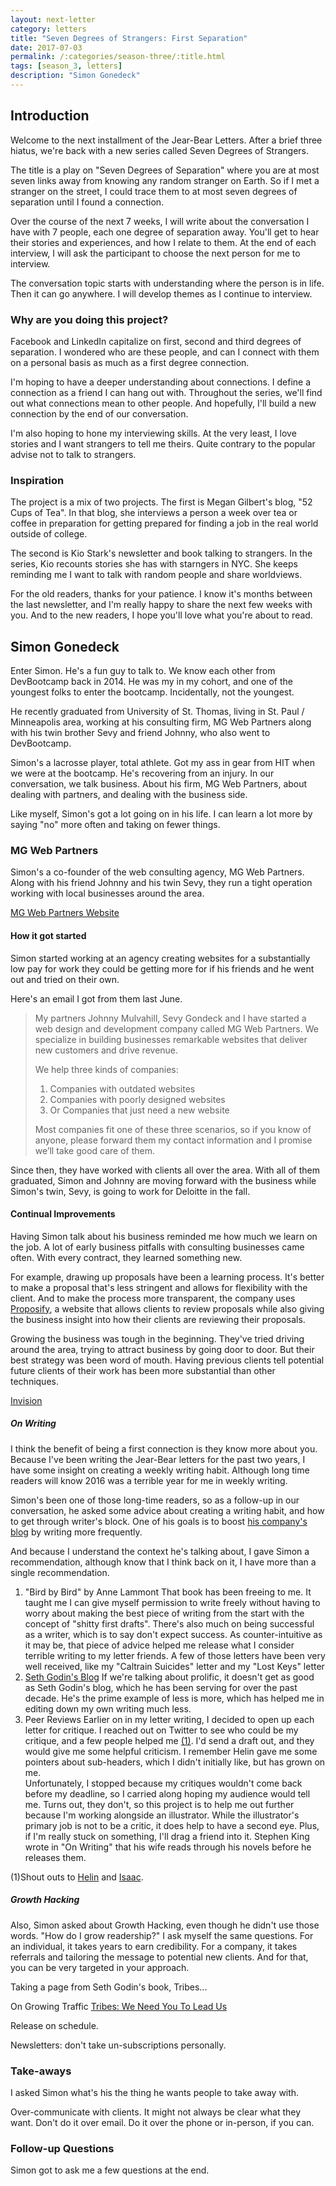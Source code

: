 ```yaml
---
layout: next-letter
category: letters
title: "Seven Degrees of Strangers: First Separation"
date: 2017-07-03
permalink: /:categories/season-three/:title.html
tags: [season_3, letters]
description: "Simon Gonedeck"
---
```


<!--
![Insert new picture here](http://gallery.tinyletterapp.com/b7acb1dd09358f1ed19f16a562a005fc08d42511/images/94ff2d22-e9e3-40a7-958b-ece4b3921ae6.png)
-->

## Introduction

Welcome to the next installment of the Jear-Bear Letters. After a brief three 
hiatus, we're back with a new series called Seven Degrees of Strangers.

The title is a play on "Seven Degrees of Separation" where you are at most 
seven links away from knowing any random stranger on Earth. So if I met a 
stranger on the street, I could trace them to at most seven degrees of 
separation until I found a connection.

Over the course of the next 7 weeks, I will write about the conversation I 
have with 7 people, each one degree of separation away. You'll get to hear 
their stories and experiences, and how I relate to them. At the end of each 
interview, I will ask the participant to choose the next person for me to 
interview. 

The conversation topic starts with understanding where the person is in life. 
Then it can go anywhere. I will develop themes as I continue to interview. 

### Why are you doing this project?  

Facebook and LinkedIn capitalize on first, second and third degrees of 
separation. I wondered who are these people, and can I connect with them on a 
personal basis as much as a first degree connection.

I'm hoping to have a deeper understanding about connections. I define a 
connection as a friend I can hang out with. Throughout the series, we'll find 
out what connections mean to other people. And hopefully, I'll build a new 
connection by the end of our conversation.

I'm also hoping to hone my interviewing skills. At the very least, I love 
stories and I want strangers to tell me theirs. Quite contrary to the popular 
advise not to talk to strangers.

### Inspiration

The project is a mix of two projects. The first is Megan Gilbert's blog, "52 
Cups of Tea". In that blog, she interviews a person a week over tea or coffee 
in preparation for getting prepared for finding a job in the real world 
outside of college.

The second is Kio Stark's newsletter and book talking to strangers. In the 
series, Kio recounts stories she has with starngers in NYC. She keeps 
reminding me I want to talk with random people and share worldviews.

For the old readers, thanks for your patience. I know it's months between the 
last newsletter, and I'm really happy to share the next few weeks with you. 
And to the new readers, I hope you'll love what you're about to read.

## Simon Gonedeck

Enter Simon. He's a fun guy to talk to. We know each other from DevBootcamp
back in 2014. He was my in my cohort, and one of the youngest folks to enter
the bootcamp. Incidentally, not the youngest.

He recently graduated from University of St. Thomas, living in St. Paul /
Minneapolis area, working at his consulting firm, MG Web Partners along with
his twin brother Sevy and friend Johnny, who also went to DevBootcamp.

Simon's a lacrosse player, total athlete. Got my ass in gear from HIT when we
were at the bootcamp. He's recovering from an injury. In our conversation, we 
talk business. About his firm, MG Web Partners, about dealing with partners, 
and dealing with the business side.

Like myself, Simon's got a lot going on in his life. I can learn a lot more by 
saying "no" more often and taking on fewer things.

### MG Web Partners

Simon's a co-founder of the web consulting agency, MG Web Partners.
Along with his friend Johnny and his twin Sevy, they run a tight operation
working with local businesses around the area.

[MG Web Partners Website](http://www.mgwebpartners.com/)

#### How it got started

Simon started working at an agency creating websites for a substantially low 
pay for work they could be getting more for if his friends and he went out and 
tried on their own.

Here's an email I got from them last June.

> My partners Johnny Mulvahill, Sevy Gondeck and I have started a web design 
> and development company called MG Web Partners.
> We specialize in building businesses remarkable websites that deliver new 
> customers and drive revenue.
>  
>  We help three kinds of companies:
>  1. Companies with outdated websites
>  2. Companies with poorly designed websites
>  3. Or Companies that just need a new website
>
> Most companies fit one of these three scenarios, so if you know of anyone,
> please forward them my contact information and I promise we’ll take good
> care of them.

Since then, they have worked with clients all over the area. With all of them 
graduated, Simon and Johnny are moving forward with the business while Simon's 
twin, Sevy, is going to work for Deloitte in the fall.

#### Continual Improvements

Having Simon talk about his business reminded me how much we learn on the job.
A lot of early business pitfalls with consulting businesses came often. With 
every contract, they learned something new.

For example, drawing up proposals have been a learning process. It's better to 
make a proposal that's less stringent and allows for flexibility with the 
client. And to make the process more transparent, the company uses [Proposify](
https://www.proposify.biz/), a website that allows clients to review proposals 
while also giving the business insight into how their clients are reviewing 
their proposals.

Growing the business was tough in the beginning. They've tried driving around 
the area, trying to attract business by going door to door. But their best 
strategy was been word of mouth. Having previous clients tell potential future 
clients of their work has been more substantial than other techniques.

[Invision](https://www.invisionapp.com/)

##### On Writing

I think the benefit of being a first connection is they know more about you. 
Because I've been writing the Jear-Bear letters for the past two years, I have 
some insight on creating a weekly writing habit. Although long time readers 
will know 2016 was a terrible year for me in weekly writing.

Simon's been one of those long-time readers, so as a follow-up in our 
conversation, he asked some advice about creating a writing habit, and how to 
get through writer's block. One of his goals is to boost [his company's blog](
http://www.mgwebpartners.com/blog/) by writing more frequently.

And because I understand the context he's talking about, I gave Simon a 
recommendation, although know that I think back on it, I have more than a 
single recommendation.

1. "Bird by Bird" by Anne Lammont
That book has been freeing to me. It taught me I can give myself permission to
write freely without having to worry about making the best piece of writing
from the start with the concept of "shitty first drafts". There's also much on
being successful as a writer, which is to say
don't expect success. As counter-intuitive as it may be, that piece of advice
helped me release what I consider terrible writing to my letter friends. A few
of those letters have been very well received, like my "Caltrain Suicides" letter and my "Lost Keys" letter
2. [Seth Godin's Blog](http://sethgodin.typepad.com/)
If we're talking about prolific, it doesn't get as good as Seth Godin's blog,
which he has been serving for over the past decade. He's the prime example of
less is more, which has helped me in editing down my own writing much less.
3. Peer Reviews
Earlier on in my letter writing, I decided to open up each letter for critique.
I reached out on Twitter to see who could be my critique, and a few people
helped me <a href="#shout-out">(1)</a>. I'd send a draft out, and they would give me some helpful criticism.
I remember Helin gave me some pointers about sub-headers, which I didn't
initially like, but has grown on me.  
Unfortunately, I stopped because my critiques wouldn't come back before my
deadline, so I carried along hoping my audience would tell me. Turns out, they
don't, so this project is to help me out further because I'm working alongside
an illustrator. While the illustrator's primary job is not to be a critic, it
does help to have a second eye. Plus, if I'm really stuck on something, I'll
drag a friend into it. Stephen King wrote in "On Writing" that his wife reads
through his novels before he releases them.

<a id="shout-out">(1)</a>Shout outs to [Helin](https://twitter.com/helin_s)
and [Isaac](https://twitter.com/j12coder).

##### Growth Hacking

Also, Simon asked about Growth Hacking, even though he didn't use those words.
"How do I grow readership?" I ask myself the same questions. For an individual,
it takes years to earn credibility. For a company, it takes referrals and
tailoring the message to potential new clients. And for that, you can be very
targeted in your approach.

Taking a page from Seth Godin's book, Tribes...

On Growing Traffic
[Tribes: We Need You To Lead Us](http://www.goodreads.com/book/show/3828382-tribes)

Release on schedule.

Newsletters: don't take un-subscriptions personally.

### Take-aways

I asked Simon what's his the thing he wants people to take away with.

Over-communicate with clients. It might not always be clear what they want.
Don't do it over email. Do it over the phone or in-person, if you can.

### Follow-up Questions

Simon got to ask me a few questions at the end.
